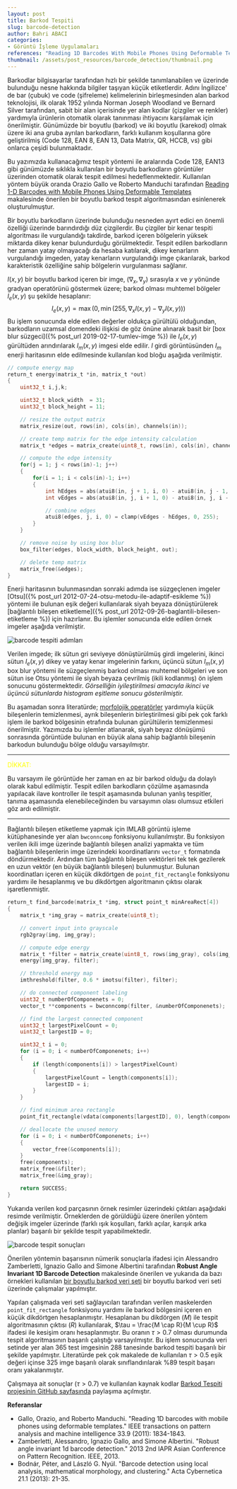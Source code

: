 ```yaml
---
layout: post
title: Barkod Tespiti
slug: barcode-detection
author: Bahri ABACI
categories:
- Görüntü İşleme Uygulamaları
references: "Reading 1D Barcodes With Mobile Phones Using Deformable Templates"
thumbnail: /assets/post_resources/barcode_detection/thumbnail.png
---
```


Barkodlar bilgisayarlar tarafından hızlı bir şekilde tanımlanabilen ve üzerinde bulunduğu nesne hakkında bilgiler taşıyan küçük etiketlerdir. Adını İngilizce' de bar (çubuk) ve code (şifreleme) kelimelerinin birleşmesinden alan barkod teknolojisi, ilk olarak 1952 yılında Norman Joseph Woodland ve Bernard Silver tarafından, sabit bir alan içerisinde yer alan kodlar (çizgiler ve renkler) yardımıyla ürünlerin otomatik olarak tanınması ihtiyacını karşılamak için önerilmiştir. Günümüzde bir boyutlu (barkod) ve iki boyutlu (karekod) olmak üzere iki ana gruba ayrılan barkodların, farklı kullanım koşullarına göre geliştirilmiş (Code 128, EAN 8, EAN 13, Data Matrix, QR, HCCB, vs) gibi onlarca çeşidi bulunmaktadır.

<!--more-->

Bu yazımızda kullanacağımız tespit yöntemi ile aralarında Code 128, EAN13 gibi günümüzde sıklıkla kullanılan bir boyutlu barkodların görüntüler üzerinden otomatik olarak tespit edilmesi hedeflenmektedir. Kullanılan yöntem büyük oranda Orazio Gallo ve Roberto Manduchi tarafından [Reading 1-D Barcodes with Mobile Phones Using Deformable Templates](https://www.ncbi.nlm.nih.gov/pmc/articles/PMC3190667/) makalesinde önerilen bir boyutlu barkod tespit algoritmasından esinlenerek oluşturulmuştur.

Bir boyutlu barkodların üzerinde bulunduğu nesneden ayırt edici en önemli özelliği üzerinde barındırdığı düz çizgilerdir. Bu çizgiler bir kenar tespiti algoritması ile vurgulandığı takdirde, barkod içeren bölgelerin yüksek miktarda dikey kenar bulundurduğu görülmektedir. Tespit edilen barkodların her zaman yatay olmayacağı da hesaba katılarak, dikey kenarların vurgulandığı imgeden, yatay kenarların vurgulandığı imge çıkarılarak, barkod karakteristik özelliğine sahip bölgelerin vurgulanması sağlanır.

$I(x,y)$ bir boyutlu barkod içeren bir imge, $(\nabla_x, \nabla_y)$ sırasıyla $x$ ve $y$ yönünde gradyan operatörünü göstermek üzere; barkod olması muhtemel bölgeler $I_e(x,y)$ şu şekilde hesaplanır: $$I_e(x,y) = \max(0, \min(255, \nabla_x I(x,y)- \nabla_y I(x,y)))$$ Bu işlem sonucunda elde edilen değerler oldukça gürültülü olduğundan, barkodların uzamsal domendeki ilişkisi de göz önüne alınarak basit bir [box blur süzgeci]({% post_url 2019-02-17-tumlev-imge %}) ile $I_e(x,y)$ gürültüden arındırılarak $I_m(x,y)$ imgesi elde edilir. $I$ girdi görüntüsünden $I_m$ enerji haritasının elde edilmesinde kullanılan kod bloğu aşağıda verilmiştir.

```c
// compute energy map
return_t energy(matrix_t *in, matrix_t *out)
{
    uint32_t i,j,k;

    uint32_t block_width  = 31;
    uint32_t block_height = 11;

    // resize the output matrix
    matrix_resize(out, rows(in), cols(in), channels(in));

    // create temp matrix for the edge intensity calculation
    matrix_t *edges = matrix_create(uint8_t, rows(in), cols(in), channels(in));

    // compute the edge intensity
    for(j = 1; j < rows(in)-1; j++)
    {
        for(i = 1; i < cols(in)-1; i++)
        {
            int hEdges = abs(atui8(in, j + 1, i, 0) - atui8(in, j - 1, i, 0));
            int vEdges = abs(atui8(in, j, i + 1, 0) - atui8(in, j, i - 1, 0));

            // combine edges
            atui8(edges, j, i, 0) = clamp(vEdges - hEdges, 0, 255);
        }
    }

    // remove noise by using box blur
    box_filter(edges, block_width, block_height, out);

    // delete temp matrix
    matrix_free(&edges);
}
```
Enerji haritasının bulunmasından sonraki adımda ise süzgeçlenen imgeler [Otsu]({% post_url 2012-07-24-otsu-metodu-ile-adaptif-esikleme %}) yöntemi ile bulunan eşik değeri kullanılarak siyah beyaza dönüştürülerek [bağlantılı bileşen etiketleme]({% post_url 2012-09-26-baglantili-bilesen-etiketleme %}) için hazırlanır. Bu işlemler sonucunda elde edilen örnek imgeler aşağıda verilmiştir.

![barcode tespiti adımları][steps]

Verilen imgede; ilk sütun gri seviyeye dönüştürülmüş girdi imgelerini, ikinci sütun $I_e(x,y)$ dikey ve yatay kenar imgelerinin farkını, üçüncü sütun $I_m(x,y)$ box blur yöntemi ile süzgeçlenmiş barkod olması muhtemel bölgeleri ve son sütun ise Otsu yöntemi ile siyah beyaza çevrilmiş (ikili kodlanmış) ön işlem sonucunu göstermektedir. *Görselliğin iyileştirilmesi amacıyla ikinci ve üçüncü sütunlarda histogram eşitleme sonucu gösterilmiştir.*

Bu aşamadan sonra literatürde; [morfolojik operatörler](http://www.cescript.com/2012/08/morfolojik-goruntu-isleme.html) yardımıyla küçük bileşenlerin temizlenmesi, ayrık bileşenlerin birleştirilmesi gibi pek çok farklı işlem ile barkod bölgesinin etrafında bulunan gürültülerin temizlenmesi önerilmiştir. Yazımızda bu işlemler atlanarak, siyah beyaz dönüşümü sonrasında görüntüde bulunan en büyük alana sahip bağlantılı bileşenin barkodun bulunduğu bölge olduğu varsayılmıştır. 

<hr align="center" color="yellow" size="2" width="100%" /><span style="color: yellow;">DİKKAT: </span> 

Bu varsayım ile görüntüde her zaman en az bir barkod olduğu da dolaylı olarak kabul edilmiştir. Tespit edilen barkodların çözülme aşamasında yapılacak ilave kontroller ile tespit aşamasında bulunan yanlış tespitler, tanıma aşamasında elenebileceğinden bu varsayımın olası olumsuz etkileri göz ardı edilmiştir.

<hr align="center" color="yellow" size="2" width="100%" />

Bağlantılı bileşen etiketleme yapmak için IMLAB görüntü işleme kütüphanesinde yer alan `bwconncomp` fonksiyonu kullanılmıştır. Bu fonksiyon verilen ikili imge üzerinde bağlantılı bileşen analizi yapmakta ve tüm bağlantılı bileşenlerin imge üzerindeki koordinatlarını `vector_t` formatında döndürmektedir. Ardından tüm bağlantılı bileşen vektörleri tek tek gezilerek en uzun vektör (en büyük bağlantılı bileşen) bulunmuştur. Bulunan koordinatları içeren en küçük dikdörtgen de `point_fit_rectangle` fonksiyonu yardımı ile hesaplanmış ve bu dikdörtgen algoritmanın çıktısı olarak işaretlenmiştir.

```c
return_t find_barcode(matrix_t *img, struct point_t minAreaRect[4])
{
    matrix_t *img_gray = matrix_create(uint8_t);

    // convert input into grayscale
    rgb2gray(img, img_gray);

    // compute edge energy
    matrix_t *filter = matrix_create(uint8_t, rows(img_gray), cols(img_gray), 1);
    energy(img_gray, filter);

    // threshold energy map
    imthreshold(filter, 0.6 * imotsu(filter), filter);

    // do connected component labeling
    uint32_t numberOfComponenets = 0;
    vector_t **components = bwconncomp(filter, &numberOfComponenets);

    // find the largest connected component
    uint32_t largestPixelCount = 0;
    uint32_t largestID = 0;

    uint32_t i = 0;
    for (i = 0; i < numberOfComponenets; i++)
    {
        if (length(components[i]) > largestPixelCount)
        {
            largestPixelCount = length(components[i]);
            largestID = i;
        }
    }

    // find minimum area rectangle
    point_fit_rectangle(vdata(components[largestID], 0), length(components[largestID]), minAreaRect);

    // deallocate the unused memory
    for (i = 0; i < numberOfComponenets; i++)
    {
        vector_free(&components[i]);
    }
    free(components);
    matrix_free(&filter);
    matrix_free(&img_gray);

    return SUCCESS;
}
```

Yukarıda verilen kod parçasının örnek resimler üzerindeki çıktıları aşağıdaki resimde verilmiştir. Örneklerden de görüldüğü üzere önerilen yöntem değişik imgeler üzerinde (farklı ışık koşulları, farklı açılar, karışık arka planlar) başarılı bir şekilde tespit yapabilmektedir.

![barcode tespit sonuçları][results]

Önerilen yöntemin başarısının nümerik sonuçlarla ifadesi için Alessandro Zamberletti, Ignazio Gallo and Simone Albertini tarafından **Robust Angle Invariant 1D Barcode Detection** makalesinde önerilen ve yukarıda da bazı örnekleri kullanılan [bir boyutlu barkod veri seti](http://artelab.dista.uninsubria.it/downloads/datasets/barcode/hough_barcode_1d/hough_barcode_1d.html) bir boyutlu barkod veri seti üzerinde çalışmalar yapılmıştır.

Yapılan çalışmada veri  seti sağlayıcıları tarafından verilen maskelerden `point_fit_rectangle` fonksiyonu yardımı ile barkod bölgesini içeren en küçük dikdörtgen hesaplanmıştır. Hesaplanan bu dikdörgen ($M$) ile tespit algoritmasının çıktısı ($R$) kullanılarak, $\tau = \frac{M \cap R}{M \cup R}$ ifadesi ile kesişim oranı hesaplanmıştır. Bu oranın $\tau > 0.7$ olması durumunda tespit algoritmasının başarılı çalıştığı varsayılmıştır. Bu işlem sonucunda veri setinde yer alan $365$ test imgesinin $288$ tanesinde barkod tespiti başarılı bir şekilde yapılmıştır. Literatürde pek çok makalede de kullanılan $\tau > 0.5$ eşik değeri içinse $325$ imge başarılı olarak sınıflandırılarak $\%89$ tespit başarı oranı yakalanmıştır.

Çalışmaya ait sonuçlar ($\tau > 0.7$) ve kullanılan kaynak kodlar [Barkod Tespiti projesinin GitHub sayfasında](https://github.com/cescript/cescript_blog_barcode_detection) paylaşıma açılmıştır.

**Referanslar**
* Gallo, Orazio, and Roberto Manduchi. "Reading 1D barcodes with mobile phones using deformable templates." IEEE transactions on pattern analysis and machine intelligence 33.9 (2011): 1834-1843.
* Zamberletti, Alessandro, Ignazio Gallo, and Simone Albertini. "Robust angle invariant 1d barcode detection." 2013 2nd IAPR Asian Conference on Pattern Recognition. IEEE, 2013.
* Bodnár, Péter, and László G. Nyúl. "Barcode detection using local analysis, mathematical morphology, and clustering." Acta Cybernetica 21.1 (2013): 21-35.

[RESOURCES]: # (List of the resources used by the blog post)
[steps]: /assets/post_resources/barcode_detection/barcode_preprocess_steps.png
[results]: /assets/post_resources/barcode_detection/barcode_detection_results.png
